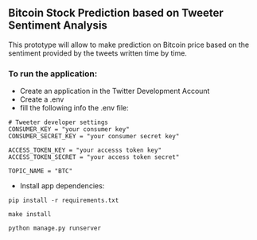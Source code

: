 ## Bitcoin Stock Prediction based on Tweeter Sentiment Analysis

This prototype will allow to make prediction on Bitcoin price based on the sentiment provided by the tweets written time by time.

### To run the application:
- Create an application in the Twitter Development Account
- Create a .env 
- fill the following info the .env file:
```
# Tweeter developer settings
CONSUMER_KEY = "your consumer key"
CONSUMER_SECRET_KEY = "your consumer secret key"

ACCESS_TOKEN_KEY = "your accesss token key"
ACCESS_TOKEN_SECRET = "your access token secret"

TOPIC_NAME = "BTC"
```
- Install app dependencies:

```pip install -r requirements.txt```



```make install```

```python manage.py runserver```
